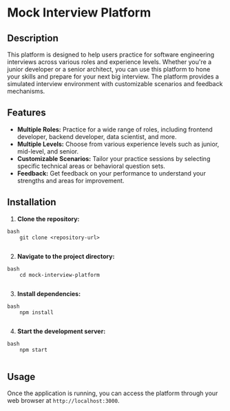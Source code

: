 # Mock Interview Platform

## Description

This platform is designed to help users practice for software engineering interviews across various roles and experience levels. Whether you're a junior developer or a senior architect, you can use this platform to hone your skills and prepare for your next big interview. The platform provides a simulated interview environment with customizable scenarios and feedback mechanisms.

## Features

*   **Multiple Roles:** Practice for a wide range of roles, including frontend developer, backend developer, data scientist, and more.
*   **Multiple Levels:** Choose from various experience levels such as junior, mid-level, and senior.
*   **Customizable Scenarios:** Tailor your practice sessions by selecting specific technical areas or behavioral question sets.
*   **Feedback:** Get feedback on your performance to understand your strengths and areas for improvement.

## Installation

1.  **Clone the repository:**
```
bash
    git clone <repository-url>
    
```
2.  **Navigate to the project directory:**
```
bash
    cd mock-interview-platform
    
```
3.  **Install dependencies:**
```
bash
    npm install
    
```
4.  **Start the development server:**
```
bash
    npm start
    
```
## Usage

Once the application is running, you can access the platform through your web browser at `http://localhost:3000`.